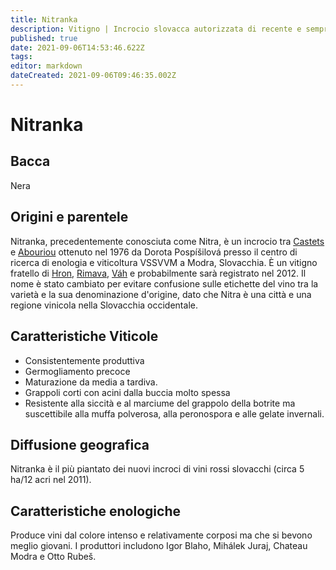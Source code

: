 ```yaml
---
title: Nitranka
description: Vitigno | Incrocio slovacca autorizzata di recente e sempre più popolare.
published: true
date: 2021-09-06T14:53:46.622Z
tags: 
editor: markdown
dateCreated: 2021-09-06T09:46:35.002Z
---
```


# Nitranka

## Bacca
Nera

## Origini e parentele
Nitranka, precedentemente conosciuta come Nitra, è un incrocio tra [Castets](/vitigni/castets) e [Abouriou](/vitigni/abouriou) ottenuto nel 1976 da Dorota Pospíšilová presso il centro di ricerca di enologia e viticoltura VSSVVM a Modra, Slovacchia. È un vitigno fratello di [Hron](/vitigni/Slovacchia/hron), [Rimava](/vitigni/Slovacchia/rimava), [Váh](/vitigni/Slovacchia/vah) e probabilmente sarà registrato nel 2012. Il nome è stato cambiato per evitare confusione sulle etichette del vino tra la varietà e la sua denominazione d'origine, dato che Nitra è una città e una regione vinicola nella Slovacchia occidentale.

## Caratteristiche Viticole

- Consistentemente produttiva 
- Germogliamento precoce
- Maturazione da media a tardiva. 
- Grappoli corti con acini dalla buccia molto spessa 
- Resistente alla siccità e al marciume del grappolo della botrite ma suscettibile alla muffa polverosa, alla peronospora e alle gelate invernali.

## Diffusione geografica

Nitranka è il più piantato dei nuovi incroci di vini rossi slovacchi (circa 5 ha/12 acri nel 2011). 


## Caratteristiche enologiche
Produce vini dal colore intenso e relativamente corposi ma che si bevono meglio giovani. I produttori includono Igor Blaho, Mihálek Juraj, Chateau Modra e Otto Rubeš.

